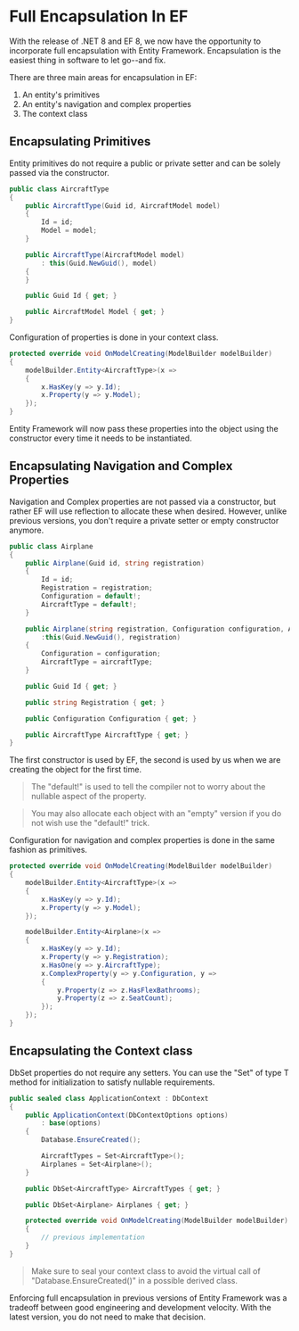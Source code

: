 # Full Encapsulation In EF

With the release of .NET 8 and EF 8, we now have the opportunity to incorporate full encapsulation with Entity Framework. Encapsulation is the easiest thing in software to let go--and fix.

There are three main areas for encapsulation in EF:

1) An entity's primitives
2) An entity's navigation and complex properties
3) The context class

## Encapsulating Primitives

Entity primitives do not require a public or private setter and can be solely passed via the constructor.

```csharp
public class AircraftType
{
    public AircraftType(Guid id, AircraftModel model)
    {
        Id = id;
        Model = model;
    }

    public AircraftType(AircraftModel model)
        : this(Guid.NewGuid(), model)
    {
    }

    public Guid Id { get; }

    public AircraftModel Model { get; }
}
```

Configuration of properties is done in your context class.

```csharp
protected override void OnModelCreating(ModelBuilder modelBuilder)
{
    modelBuilder.Entity<AircraftType>(x =>
    {
        x.HasKey(y => y.Id);
        x.Property(y => y.Model);
    });
}
```

Entity Framework will now pass these properties into the object using the constructor every time it needs to be instantiated.

## Encapsulating Navigation and Complex Properties

Navigation and Complex properties are not passed via a constructor, but rather EF will use reflection to allocate these when desired. However, unlike previous versions, you don't require a private setter or empty constructor anymore.

```csharp
public class Airplane
{
    public Airplane(Guid id, string registration)
    {
        Id = id;
        Registration = registration;
        Configuration = default!;
        AircraftType = default!;
    }

    public Airplane(string registration, Configuration configuration, AircraftType aircraftType)
        :this(Guid.NewGuid(), registration)
    {
        Configuration = configuration;
        AircraftType = aircraftType;
    }

    public Guid Id { get; }

    public string Registration { get; }

    public Configuration Configuration { get; }

    public AircraftType AircraftType { get; }
}
```

The first constructor is used by EF, the second is used by us when we are creating the object for the first time.

> The "default!" is used to tell the compiler not to worry about the nullable aspect of the property.

> You may also allocate each object with an "empty" version if you do not wish use the "default!" trick.

Configuration for navigation and complex properties is done in the same fashion as primitives.

```csharp
protected override void OnModelCreating(ModelBuilder modelBuilder)
{
    modelBuilder.Entity<AircraftType>(x =>
    {
        x.HasKey(y => y.Id);
        x.Property(y => y.Model);
    });

    modelBuilder.Entity<Airplane>(x =>
    {
        x.HasKey(y => y.Id);
        x.Property(y => y.Registration);
        x.HasOne(y => y.AircraftType);
        x.ComplexProperty(y => y.Configuration, y =>
        {
            y.Property(z => z.HasFlexBathrooms);
            y.Property(z => z.SeatCount);
        });
    });
}
```

## Encapsulating the Context class

DbSet properties do not require any setters. You can use the "Set" of type T method for initialization to satisfy nullable requirements.

```csharp
public sealed class ApplicationContext : DbContext
{
    public ApplicationContext(DbContextOptions options)
        : base(options)
    {
        Database.EnsureCreated();

        AircraftTypes = Set<AircraftType>();
        Airplanes = Set<Airplane>();
    }

    public DbSet<AircraftType> AircraftTypes { get; }

    public DbSet<Airplane> Airplanes { get; }

    protected override void OnModelCreating(ModelBuilder modelBuilder)
    {
        // previous implementation
    }
}
```

> Make sure to seal your context class to avoid the virtual call of "Database.EnsureCreated()" in a possible derived class.

Enforcing full encapsulation in previous versions of Entity Framework was a tradeoff between good engineering and development velocity. With the latest version, you do not need to make that decision.
